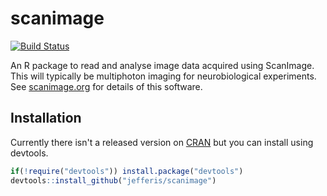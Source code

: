 # scanimage
[![Build Status](https://travis-ci.org/jefferis/scanimage.svg)](https://travis-ci.org/jefferis/scanimage)

An R package to read and analyse image data acquired using ScanImage. This 
will typically be multiphoton imaging for neurobiological experiments.
See [scanimage.org](http://scanimage.org) for details of this software.

## Installation
Currently there isn't a released version on [CRAN](http://cran.r-project.org/) 
but you can install using devtools.

```r
if(!require("devtools")) install.package("devtools")
devtools::install_github("jefferis/scanimage")
```
